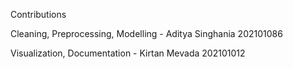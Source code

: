 Contributions 

Cleaning, Preprocessing, Modelling - Aditya Singhania 202101086

Visualization, Documentation - Kirtan Mevada 202101012
